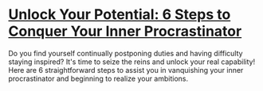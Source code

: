 
# [Unlock Your Potential: 6 Steps to Conquer Your Inner Procrastinator](https://www.mindhaste.com/t/procrastination/unlock-your-potential-6-steps-to-conquer-your-inner-procrastinator-304)

Do you find yourself continually postponing duties and having difficulty staying inspired? It's time to seize the reins and unlock your real capability! Here are 6 straightforward steps to assist you in vanquishing your inner procrastinator and beginning to realize your ambitions.
    